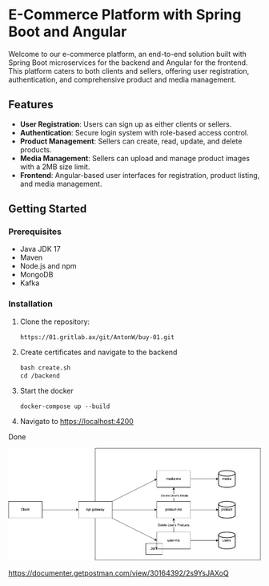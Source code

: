 # E-Commerce Platform with Spring Boot and Angular

Welcome to our e-commerce platform, an end-to-end solution built with Spring Boot microservices for the backend and Angular for the frontend. This platform caters to both clients and sellers, offering user registration, authentication, and comprehensive product and media management.

## Features

- **User Registration**: Users can sign up as either clients or sellers.
- **Authentication**: Secure login system with role-based access control.
- **Product Management**: Sellers can create, read, update, and delete products.
- **Media Management**: Sellers can upload and manage product images with a 2MB size limit.
- **Frontend**: Angular-based user interfaces for registration, product listing, and media management.

## Getting Started

### Prerequisites

- Java JDK 17
- Maven
- Node.js and npm
- MongoDB
- Kafka

### Installation

1. Clone the repository:

   ```shell
   https://01.gritlab.ax/git/AntonW/buy-01.git
   ``` 

2. Create certificates and navigate to the backend

   ```shell
   bash create.sh
   cd /backend
   ```

3. Start the docker

   ```shell
   docker-compose up --build
   ```

4. Navigato to <https://localhost:4200>

Done

![data-flow](data-flow.png)


https://documenter.getpostman.com/view/30164392/2s9YsJAXoQ